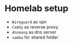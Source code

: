 # Homelab setup

* `Wireguard` as vpn
* `Caddy` as reverse proxy
* `dnsmasq` as dns server
* `samba` for shared folder
